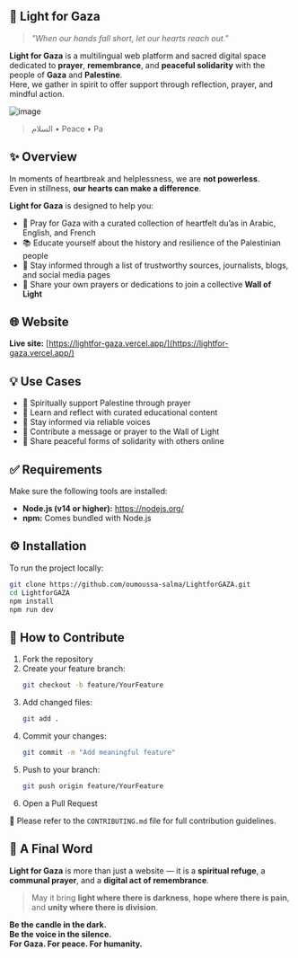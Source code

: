 
## 🌙 Light for Gaza

> *"When our hands fall short, let our hearts reach out."*

**Light for Gaza** is a multilingual web platform and sacred digital space dedicated to **prayer**, **remembrance**, and **peaceful solidarity** with the people of **Gaza** and **Palestine**.  
Here, we gather in spirit to offer support through reflection, prayer, and mindful action.

![image](https://github.com/user-attachments/assets/c7425f89-bc52-47d5-821e-29899e0c0505)


> السلام • Peace • Pa
## ✨ Overview

In moments of heartbreak and helplessness, we are **not powerless**.  
Even in stillness, **our hearts can make a difference**.

**Light for Gaza** is designed to help you:

- 🙏 Pray for Gaza with a curated collection of heartfelt du’as in Arabic, English, and French  
- 📚 Educate yourself about the history and resilience of the Palestinian people  
- 🧠 Stay informed through a list of trustworthy sources, journalists, blogs, and social media pages  
- 💌 Share your own prayers or dedications to join a collective **Wall of Light**

## 🌐 Website

**Live site:** [https://lightfor-gaza.vercel.app/](https://lightfor-gaza.vercel.app/)

## 💡 Use Cases

- 🙏 Spiritually support Palestine through prayer  
- 📖 Learn and reflect with curated educational content  
- 🧠 Stay informed via reliable voices  
- 💌 Contribute a message or prayer to the Wall of Light  
- 📲 Share peaceful forms of solidarity with others online

## ✅ Requirements

Make sure the following tools are installed:

- **Node.js (v14 or higher):** https://nodejs.org/  
- **npm:** Comes bundled with Node.js

## ⚙️ Installation

To run the project locally:

```bash
git clone https://github.com/oumoussa-salma/LightforGAZA.git
cd LightforGAZA
npm install
npm run dev
```

## 🤝 How to Contribute

1. Fork the repository  
2. Create your feature branch:  
   ```bash
   git checkout -b feature/YourFeature
   ```
3. Add changed files:
   ```bash
   git add .
   ```
4. Commit your changes:  
   ```bash
   git commit -m "Add meaningful feature"
   ```
5. Push to your branch:  
   ```bash
   git push origin feature/YourFeature
   ```
6. Open a Pull Request

📄 Please refer to the `CONTRIBUTING.md` file for full contribution guidelines.

## 🌟 A Final Word

**Light for Gaza** is more than just a website — it is a **spiritual refuge**, a **communal prayer**, and a **digital act of remembrance**.

> May it bring **light where there is darkness**, **hope where there is pain**, and **unity where there is division**.

**Be the candle in the dark.  
Be the voice in the silence.  
For Gaza. For peace. For humanity.**


